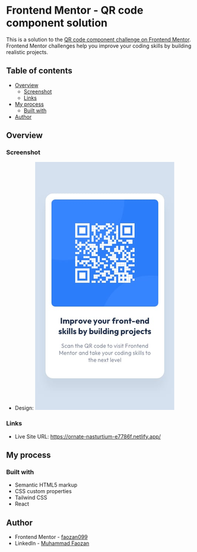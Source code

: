 # Frontend Mentor - QR code component solution

This is a solution to the [QR code component challenge on Frontend Mentor](https://www.frontendmentor.io/challenges/qr-code-component-iux_sIO_H). Frontend Mentor challenges help you improve your coding skills by building realistic projects. 

## Table of contents

- [Overview](#overview)
  - [Screenshot](#screenshot)
  - [Links](#links)
- [My process](#my-process)
  - [Built with](#built-with)
- [Author](#author)

## Overview
### Screenshot

- Design: ![Preview](/src/design/mobile-design.jpg)

### Links

- Live Site URL: https://ornate-nasturtium-e7786f.netlify.app/

## My process

### Built with

- Semantic HTML5 markup
- CSS custom properties
- Tailwind CSS
- React

## Author

- Frontend Mentor - [faozan099](https://www.frontendmentor.io/profile/faozan099)
- LinkedIn - [Muhammad Faozan](https://www.linkedin.com/in/muhammad-faozan)
